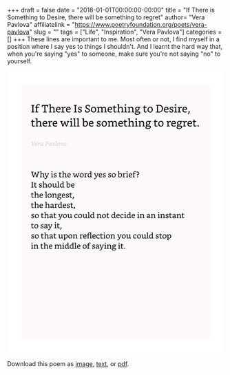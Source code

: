 +++
draft = false
date = "2018-01-01T00:00:00-00:00"
title = "If There is Something to Desire, there will be something to regret"
author= "Vera Pavlova"
affiliatelink = "https://www.poetryfoundation.org/poets/vera-pavlova"
slug = ""
tags = ["Life", "Inspiration", "Vera Pavlova"]
categories = []
+++
These lines are important to me. Most often or not, I find myself in a position where I say yes to things I shouldn't. And I learnt the hard way that, when you're saying "yes" to someone, make sure you're not saying "no" to yourself.

<img src="poetry/04.jpeg" alt="desire-and-regret" width="650px">

<p>Download this poem as <a href="poetry/04.jpeg" download="desire-and-regret">image</a>, <a href="poetry/txt/the-god.txt" download="desire-and-regret">text</a>, or <a href="poetry/pdf/the-god.pdf" download="desire-and-regret">pdf</a>.</p>
